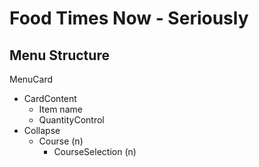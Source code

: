 # Food Times Now - Seriously

## Menu Structure

MenuCard

- CardContent
  - Item name
  - QuantityControl
- Collapse
  - Course (n)
    - CourseSelection (n)
